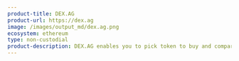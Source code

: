 ```yaml
---
product-title: DEX.AG
product-url: https://dex.ag
image: /images/output_md/dex.ag.png
ecosystem: ethereum
type: non-custodial
product-description: DEX.AG enables you to pick token to buy and compare rates on multiple decentralized exchanges.
---
```

